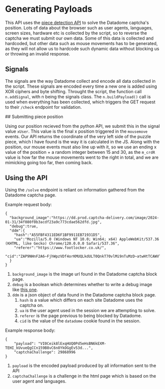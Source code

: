 # Generating Payloads

This API uses the [piece detection API](https://github.com/joekav/SlideCaptcha/tree/main/detection) to solve the Datadome captcha's position. Lots of data about the browser such as user agents, languages, screen sizes, hardware etc is collected by the script, so to reverse the captcha we must submit our own data. Some of this data is collected and hardcoded, but other data such as mouse movements has to be generated, as they will not allow us to hardcode such dynamic data without blocking us or throwing an invalid response.

## Signals

The signals are the way Datadome collect and encode all data collected in the script. These signals are encoded every time a new one is added using XOR ciphers and byte shifting. Throught the script, the function call `n.addSignal`, with n being the signals class. The `n.buildPayload()` call is used when everything has been collected, which triggers the GET request to their `/check` endpoint for validation.

## Submitting piece position

Using our position recieved from the python API, we submit this in the signal value `xUser`. This value is the final x position triggered in the `mousemove` events. Our API returns the coordinate of the very left side of the puzzle piece, which I have found is the way it is calculated in the JS. Along with the position, our mouse events must also line up with it, so we use an ending x value of the position + a random integer between 15 and 30, as the `m_crdR` value is how far the mouse movements went to the right in total, and we are mimicking going too far, then coming back.

## Using the API

Using the `/solve` endpoint is reliant on information gathered from the Datadome captcha page.

Example request body:
```
{
  "background_image":"https://dd.prod.captcha-delivery.com/image/2024-01-31/34f080f0b3acdf23a9c773cdae562dfd.jpg",
  "debug":true,
  "ddm":{
    "hash":"A55FBF4311ED6F1BF9911EB71931D5",
    "ua":"Mozilla/5.0 (Windows NT 10.0; Win64; x64) AppleWebKit/537.36 (KHTML, like Gecko) Chrome/120.0.0.0 Safari/537.36",
    "referer":"https://www.footlocker.co.uk/",
    "cid":"ZAP9NHnF2A6~FjhWpzVDf4orKMUQLkdULT0QnkT70vlMi9nTuMzD~atwHtTCAWVTvsLk3VYPh8Xr_0DMokFo7CS4EqJ~V9LNFOP02GOIoktAj53FV4rOtD8eWam1ueVX"
  }
}
```

1. `background_image` is the image url found in the Datadome captcha block page.
2. `debug` is a boolean which determines whether to write a debug image like [this one](https://github.com/joekav/SlideCaptcha/blob/main/images/debug.jpg).
3. `ddm` is a json object of data found in the Datadome captcha block page.
   1. `hash` is a value which differs on each site Datadome uses the captcha on.
   2. `ua` is the user agent used in the session we are attempting to solve.
   3. `referer` is the page previous to being blocked by Datadome.
   4. `cid` is the value of the `datadome` cookie found in the session.


Example response body:

```
{
    "payload": "VI0Ceik8lExqHUQ0Pd5eHsBN6kEXM-TEHI_kUvueQgCCn159B8vC6n8YkOGgEv53d...",
    "captchaChallenge": 29868996
}
```

1. `payload` is the encoded payload produced by all information sent to the API
2. `captchaChallenge` is a challenge in the html page which is based on the user agent and languages.

